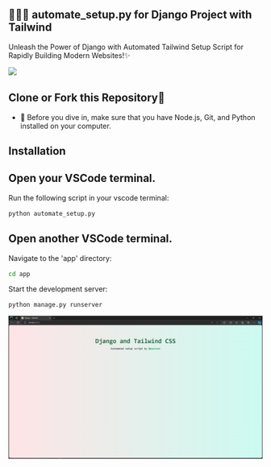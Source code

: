 🐍💚💙 automate_setup.py for Django Project with Tailwind
---
Unleash the Power of Django with Automated Tailwind Setup Script for Rapidly Building Modern Websites!✨

<p align="left">
  <a href="https://skillicons.dev">
    <img src="https://skillicons.dev/icons?i=django,tailwindcss,python" />
  </a>
</p>

## Clone or Fork this Repository💙
- 👀 Before you dive in, make sure that you have Node.js, Git, and Python installed on your computer.


## Installation

## Open your VSCode terminal.

Run the following script in your vscode terminal:
```bash
python automate_setup.py
```

## Open another VSCode terminal.

Navigate to the 'app' directory:
```bash
cd app
```

Start the development server:
```bash
python manage.py runserver
```

![Alt Text](img.png)
